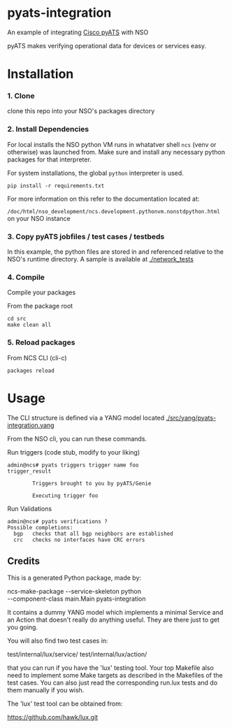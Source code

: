 # pyats-integration

An example of integrating [Cisco pyATS](https://developer.cisco.com/site/pyats/) with NSO

pyATS makes verifying operational data for devices or services easy.


# Installation

### 1. Clone

clone this repo into your NSO's packages directory

### 2. Install Dependencies

For local installs the NSO python VM runs in whatatver shell `ncs` (venv or otherwise)
was launched from. Make sure and install any necessary python packages
for that interpreter.

For system installations, the global `python` interpreter is used.

`pip install -r requirements.txt`

For more information on this refer to the documentation located at:

`/doc/html/nso_development/ncs.development.pythonvm.nonstdpython.html` on your NSO
instance

### 3. Copy pyATS jobfiles / test cases / testbeds

In this example, the python files are stored in and referenced relative to the NSO's
runtime directory. A sample is available at [./network_tests](./network_tests)


### 4. Compile

Compile your packages

From the package root

```
cd src
make clean all

```

### 5. Reload packages

From NCS CLI (cli-c)

```
packages reload
```

# Usage

The CLI structure is defined via a YANG model located [./src/yang/pyats-integration.yang](./src/yang/pyats-integration.yang)

From the NSO cli, you can run these commands.

Run triggers (code stub, modify to your liking)

```
admin@ncs# pyats triggers trigger name foo
trigger_result

        Triggers brought to you by pyATS/Genie

        Executing trigger foo

```

Run Validations

```
admin@ncs# pyats verifications ?
Possible completions:
  bgp   checks that all bgp neighbors are established
  crc   checks no interfaces have CRC errors
```


## Credits

This is a generated Python package, made by:

  ncs-make-package --service-skeleton python \
                   --component-class main.Main pyats-integration

It contains a dummy YANG model which implements a minimal Service
and an Action that doesn't really do anything useful. They are
there just to get you going.

You will also find two test cases in:

  test/internal/lux/service/
  test/internal/lux/action/

that you can run if you have the 'lux' testing tool.
Your top Makefile also need to implement some Make targets
as described in the Makefiles of the test cases.
You can also just read the corresponding run.lux tests and
do them manually if you wish.

The 'lux' test tool can be obtained from:

  https://github.com/hawk/lux.git
